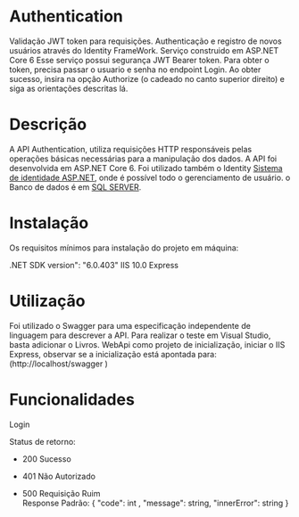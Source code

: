 # Authentication
Validação JWT token para requisições. Authenticação e registro de novos usuários através do Identity FrameWork. 
Serviço construido em ASP.NET Core 6 
Esse serviço possui segurança JWT Bearer token. Para obter o token, precisa passar o usuario e senha no endpoint Login.
Ao obter sucesso, insira na opção Authorize (o cadeado no canto superior direito) e siga as orientações descritas lá.


# Descrição
A API Authentication, utiliza requisições HTTP responsáveis pelas operações básicas necessárias para a manipulação dos dados. 
A API foi desenvolvida em ASP.NET Core 6. Foi utilizado também o Identity [Sistema de identidade ASP.NET](https://learn.microsoft.com/pt-br/aspnet/identity/overview/getting-started/introduction-to-aspnet-identity), onde é possível todo o gerenciamento de usuário. o Banco de dados é em [SQL SERVER](https://www.microsoft.com/en-us/sql-server).  

# Instalação
Os requisitos mínimos para instalação do projeto em máquina:

.NET SDK version": "6.0.403"
IIS 10.0 Express

# Utilização
Foi utilizado o Swagger para uma especificação independente de linguagem para descrever a API.
Para realizar o teste em Visual Studio, basta adicionar o Livros. 
WebApi como projeto de inicialização, iniciar o IIS Express, 
observar se a inicialização está apontada para: (http://localhost/swagger )


# Funcionalidades
  Login

Status de retorno:

- 200 Sucesso

- 401 Não Autorizado

- 500 Requisição Ruim        
Response Padrão: { "code": int , "message": string, "innerError": string }
